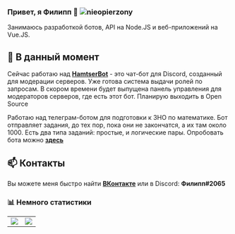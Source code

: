 ### Привет, я Филипп 👋 <img src="https://komarev.com/ghpvc/?username=nieopierzony" alt="nieopierzony" />

Занимаюсь разработкой ботов, API на Node.JS и веб-приложений на Vue.JS.

## 🔭 В данный момент

Сейчас работаю над **[HamtserBot](https://robo-hamster.ru)** - это чат-бот для Discord, созданный для модерации серверов. Уже готова система выдачи ролей по запросам. В скором времени будет выпущена панель управления для модераторов серверов, где есть этот бот. Планирую выходить в Open Source

Работаю над телеграм-ботом для подготовки к ЗНО по математике. Бот отправляет задания, до тех пор, пока они не закончатся, а их там около 1000. Есть два типа заданий: простые, и логические пары. Опробовать бота можно **[здесь](https://t.me/math_zno_bot)**

## 📫 Контакты

Вы можете меня быстро найти **[ВКонтакте](https://vk.com/id515866549)** или в Discord: **Филипп#2065**

### 📊 Немного статистики
<table>
  <tr>
    <td align="center" style="padding=0;width=50%;">
      <img align="center" style="padding=0;" src="https://github-readme-stats.vercel.app/api?username=nieopierzony&hide=contribs,prs,issues&count_private=true&show_icons=true&title_color=4F8CC9&text_color=9f9f9f&bg_color=00000000&hide_border=true&icon_color=4F8CC9&hide_title=true" />
    </td>
    <td align="center" style="padding=0;width=50%;">
      <img align="center" style="padding=0;" src="https://github-readme-stats.quantumlytangled.vercel.app/api/top-langs/?username=nieopierzony&layout=compact&show_icons=true&title_color=4F8CC9&text_color=9f9f9f&bg_color=00000000&hide_border=true&icon_color=00000000&count_private=true" />
    </td>
  </tr>
</table>
